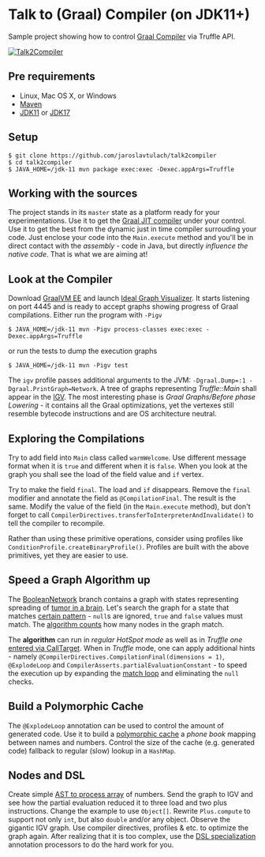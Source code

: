 # Talk to (Graal) Compiler (on JDK11+)

Sample project showing how to control [Graal Compiler](http://graalvm.org)
via Truffle API.

[![Talk2Compiler](https://github.com/JaroslavTulach/talk2compiler/actions/workflows/maven.yml/badge.svg)](https://github.com/JaroslavTulach/talk2compiler/actions/workflows/maven.yml)
## Pre requirements

- Linux, Mac OS X, or Windows
- [Maven](https://maven.apache.org)
- [JDK11](https://jdk.java.net/11/) or [JDK17](https://jdk.java.net/17/)

## Setup

```
$ git clone https://github.com/jaroslavtulach/talk2compiler
$ cd talk2compiler
$ JAVA_HOME=/jdk-11 mvn package exec:exec -Dexec.appArgs=Truffle
```

## Working with the sources

The project stands in its `master` state as a platform 
ready for your experimentations. Use it to get the
[Graal JIT compiler](http://graalvm.org)
under your control. Use it to get the best from the dynamic just in time
compiler surrouding your code. Just enclose your code into the 
`Main.execute` method and you'll be in direct contact with the *assembly* -
code in Java, but directly *influence the native code*. That is what
we are aiming at!

## Look at the Compiler

Download [GraalVM EE](http://graalvm.org) and launch
[Ideal Graph Visualizer](https://docs.oracle.com/en/graalvm/enterprise/21/docs/tools/igv/).
It starts listening on port 4445 and is ready to accept graphs showing
progress of Graal compilations. Either run the program with `-Pigv`
```
$ JAVA_HOME=/jdk-11 mvn -Pigv process-classes exec:exec -Dexec.appArgs=Truffle
```
or run the tests to dump the execution graphs
```
$ JAVA_HOME=/jdk-11 mvn -Pigv test
```
The `igv` profile passes additional arguments to the JVM:
`-Dgraal.Dump=:1 -Dgraal.PrintGraph=Network`.
A tree of graphs representing *Truffle::Main* shall appear in the
[IGV](https://docs.oracle.com/en/graalvm/enterprise/21/docs/tools/igv/).
The most interesting phase is *Graal Graphs/Before phase Lowering* - it
contains all the Graal optimizations, yet the vertexes still resemble bytecode
instructions and are OS architecture neutral.

## Exploring the Compilations

Try to add field into `Main` class called `warmWelcome`. Use different message
format when it is `true` and different when it is `false`. When you look at
the graph you shall see the load of the field value and `if` vertex.

Try to make the field `final`. The load and `if` disappears. Remove the `final`
modifier and annotate the field as `@CompilationFinal`. The result is the same.
Modify the value of the field (in the `Main.execute` method), but don't forget
to call `CompilerDirectives.transferToInterpreterAndInvalidate()` to tell the
compiler to recompile.

Rather than using these primitive operations, consider using profiles like
`ConditionProfile.createBinaryProfile()`. Profiles are built with the above
primitives, yet they are easier to use.

## Speed a Graph Algorithm up

The [BooleanNetwork](https://github.com/JaroslavTulach/talk2compiler/compare/BooleanNetwork) branch contains
a graph with states representing spreading of [tumor in a brain](https://github.com/JaroslavTulach/talk2compiler/blob/baafa0821eb81d6330e946d309669f6dede088e5/src/main/java/org/apidesign/demo/talk2compiler/bn/TumorCellPathway.java).
Let's search the graph for a state that matches [certain pattern](https://github.com/JaroslavTulach/talk2compiler/compare/BooleanNetwork#diff-699f4d29c2fc54c8baab4e1a2db5fead1d8e2b24aeca5fd7c02f983c0426676bR11) - `null`s are ignored, `true` and `false` values
must match. The [algorithm counts](https://github.com/JaroslavTulach/talk2compiler/compare/BooleanNetwork#diff-699f4d29c2fc54c8baab4e1a2db5fead1d8e2b24aeca5fd7c02f983c0426676bR88) how many nodes in the graph match.

The **algorithm** can run in _regular HotSpot mode_ as well as in _Truffle one_ [entered via CallTarget](https://github.com/JaroslavTulach/talk2compiler/compare/BooleanNetwork#diff-699f4d29c2fc54c8baab4e1a2db5fead1d8e2b24aeca5fd7c02f983c0426676bR26). When in _Truffle_ mode,
one can apply additional hints - namely `@CompilerDirectives.CompilationFinal(dimensions = 1)`, `@ExplodeLoop` and `CompilerAsserts.partialEvaluationConstant` -
to speed the execution up by expanding the [match loop](https://github.com/JaroslavTulach/talk2compiler/compare/BooleanNetwork#diff-699f4d29c2fc54c8baab4e1a2db5fead1d8e2b24aeca5fd7c02f983c0426676bR106) and eliminating the `null` checks.

## Build a Polymorphic Cache

The `@ExplodeLoop` annotation can be used to control the amount of generated code. Use it to build a [polymorphic cache](https://github.com/JaroslavTulach/talk2compiler/compare/PolymorphicCache) a _phone book_ mapping between names and numbers. Control the size of the cache (e.g. generated code) fallback to regular (slow) lookup in a `HashMap`.

## Nodes and DSL

Create simple [AST to process array](https://github.com/JaroslavTulach/talk2compiler/commit/f316b428d5474a60b6eec760f2d54c67b7d397f1)
of numbers. Send the graph to IGV and see how the partial evaluation reduced
it to three load and two plus instructions. Change the example to use `Object[]`.
Rewrite `Plus.compute` to support not only `int`, but also `double` and/or any object.
Observe the gigantic IGV graph. Use compiler directives, profiles & etc. to
optimize the graph again. After realizing that it is too complex, use
the [DSL specialization](https://github.com/JaroslavTulach/talk2compiler/commit/af9d269aafc1c3fb8d82f0a3db6437bedbcf40a6)
annotation processors to do the hard work for you.
